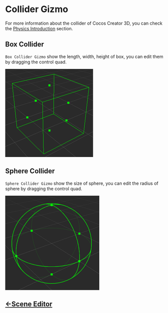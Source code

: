 # Collider Gizmo
For more information about the collider of Cocos Creator 3D, you can check the [Physics Introduction](../../physics/physics.md) section.

## Box Collider
`Box Collider Gizmo` show the length, width, height of box, you can edit them by dragging the control quad.

![box collider gizmo](images/box-collider-gizmo.png)

## Sphere Collider
`Sphere Collider Gizmo` show the size of sphere, you can edit the radius of sphere by dragging the control quad.

![sphere collider gizmo](images/sphere-collider-gizmo.png)

## [<-Scene Editor](index.md)